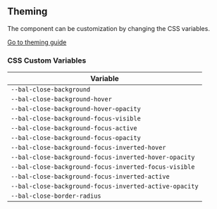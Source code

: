 ## Theming

The component can be customization by changing the CSS variables.

<a class="button is-primary" href="../?path=/docs/development-theming--page">Go to theming guide</a>

<!-- START: human documentation -->



<!-- END: human documentation -->

### CSS Custom Variables​

| Variable                                               |
| ------------------------------------------------------ |
| `--bal-close-background`                               |
| `--bal-close-background-hover`                         |
| `--bal-close-background-hover-opacity`                 |
| `--bal-close-background-focus-visible`                 |
| `--bal-close-background-focus-active`                  |
| `--bal-close-background-focus-opacity`                 |
| `--bal-close-background-focus-inverted-hover`          |
| `--bal-close-background-focus-inverted-hover-opacity`  |
| `--bal-close-background-focus-inverted-focus-visible`  |
| `--bal-close-background-focus-inverted-active`         |
| `--bal-close-background-focus-inverted-active-opacity` |
| `--bal-close-border-radius`                            |
